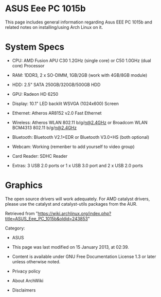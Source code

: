 ASUS Eee PC 1015b
=================

This page includes general information regarding Asus EEE PC 1015b and
related notes on installing/using Arch Linux on it.

System Specs
============

-   CPU: AMD Fusion APU C30 1.2GHz (single core) or C50 1.0GHz (dual
    core) Processor

-   RAM: 1DDR3, 2 x SO-DIMM, 1GB/2GB (work with 4GB/8GB module)

-   HDD: 2.5" SATA 250GB/320GB/500GB HDD

-   GPU: Radeon HD 6250

-   Display: 10.1" LED backlit WSVGA (1024x600) Screen

-   Ethernet: Atheros AR8152 v2.0 Fast Ethernet

-   Wireless: Atheros WLAN 802.11 b/g/n@2.4GHz or Broadcom WLAN BCM4313
    802.11 b/g/n@2.4GHz

-   Bluetooth: Bluetooth V2.1+EDR or Bluetooth V3.0+HS (both optional)

-   Webcam: Working (remenber to add yourself to video group)

-   Card Reader: SDHC Reader

-   Extras: 3 USB 2.0 ports or 1 x USB 3.0 port and 2 x USB 2.0 ports

Graphics
========

The open source drivers will work adequately. For AMD catalyst drivers,
please use the catalyst and catalyst-utils packages from the AUR.

Retrieved from
"https://wiki.archlinux.org/index.php?title=ASUS_Eee_PC_1015b&oldid=243853"

Category:

-   ASUS

-   This page was last modified on 15 January 2013, at 02:39.
-   Content is available under GNU Free Documentation License 1.3 or
    later unless otherwise noted.
-   Privacy policy
-   About ArchWiki
-   Disclaimers
